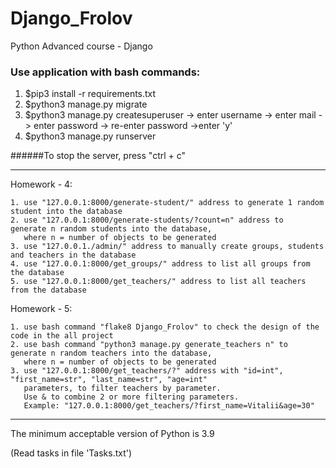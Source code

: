 # Django_Frolov
Python Advanced course - Django


### Use application with bash commands:

1. $pip3 install -r requirements.txt
2. $python3 manage.py migrate
3. $python3 manage.py createsuperuser -> enter username -> enter mail -> enter password -> re-enter password ->enter 'y'
4. $python3 manage.py runserver

######To stop the server, press "ctrl + c"

---

Homework - 4:

    1. use "127.0.0.1:8000/generate-student/" address to generate 1 random student into the database
    2. use "127.0.0.1:8000/generate-students/?count=n" address to  generate n random students into the database,
       where n = number of objects to be generated
    3. use "127.0.0.1./admin/" address to manually create groups, students and teachers in the database
    4. use "127.0.0.1:8000/get_groups/" address to list all groups from the database
    5. use "127.0.0.1:8000/get_teachers/" address to list all teachers from the database
 
Homework - 5:

    1. use bash command "flake8 Django_Frolov" to check the design of the code in the all project
    2. use bash command "python3 manage.py generate_teachers n" to  generate n random teachers into the database,
       where n = number of objects to be generated
    3. use "127.0.0.1:8000/get_teachers/?" address with "id=int", "first_name=str", "last_name=str", "age=int"
       parameters, to filter teachers by parameter. 
       Use & to combine 2 or more filtering parameters.
       Example: "127.0.0.1:8000/get_teachers/?first_name=Vitalii&age=30"

---
The minimum acceptable version of Python is 3.9

(Read tasks in file 'Tasks.txt')
